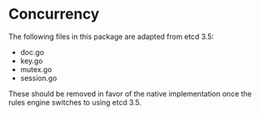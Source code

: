 # Concurrency

The following files in this package are adapted from etcd 3.5:

* doc.go
* key.go
* mutex.go
* session.go

These should be removed in favor of the native implementation once the rules engine switches to using etcd 3.5.
